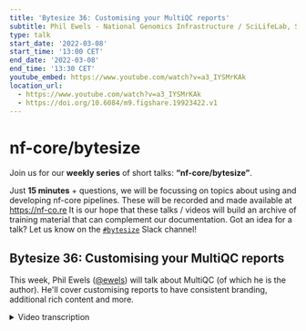```yaml
---
title: 'Bytesize 36: Customising your MultiQC reports'
subtitle: Phil Ewels - National Genomics Infrastructure / SciLifeLab, Sweden
type: talk
start_date: '2022-03-08'
start_time: '13:00 CET'
end_date: '2022-03-08'
end_time: '13:30 CET'
youtube_embed: https://www.youtube.com/watch?v=a3_IYSMrKAk
location_url:
  - https://www.youtube.com/watch?v=a3_IYSMrKAk
  - https://doi.org/10.6084/m9.figshare.19923422.v1
---
```


# nf-core/bytesize

Join us for our **weekly series** of short talks: **“nf-core/bytesize”**.

Just **15 minutes** + questions, we will be focussing on topics about using and developing nf-core pipelines.
These will be recorded and made available at <https://nf-co.re>
It is our hope that these talks / videos will build an archive of training material that can complement our documentation. Got an idea for a talk? Let us know on the [`#bytesize`](https://nfcore.slack.com/channels/bytesize) Slack channel!

## Bytesize 36: Customising your MultiQC reports

This week, Phil Ewels ([@ewels](https://github.com/ewels/)) will talk about MultiQC (of which he is the author).
He'll cover customising reports to have consistent branding, additional rich content and more.

<details markdown="1"><summary>Video transcription</summary>
**Note: The content has been edited for reader-friendliness**

[0:01](https://www.youtube.com/watch?v=a3_IYSMrKAk&t=1)
(host) Hello and welcome everybody to another talk of the bytesize talk series that is offered by the nf-core community. We should mention that it is receiving support from the Chan Zuckerberg Initiative. We're thankful for that. Today Phil Ewels is back and he will tell us more about MultiQC and how to customize MultiQC reports for example, for your own pipeline. Thanks for joining us, Phil, today.

(speaker) Thank you for having me.

[0:33](https://www.youtube.com/watch?v=a3_IYSMrKAk&t=33)
Sorry that I've ended up doing two bytesize talks in two weeks. It's been a bit of a reschedule shuffle. Hopefully you won't be too tired of my voice already. Today's talk is a bit of a break from what I've spoken about previously with bytesize, in that it doesn't really talk about nf-core at all. This talk is purely about MultiQC which is one of my other pet projects which I've been working on for a few years now. But MultiQC is used very heavily within the majority of nf-core pipelines. We figure it's a relevant topic for most nf-core developers certainly, but also people using nf-core pipelines as well. Today I'm gonna start off with a quick introduction just for those people who might be watching who have no idea what MultiQC is. Then I'll talk about a few tips for people developing pipelines and recommendations how to get the most out of MultiQC, and a few recommendations for people who are running nf-core pipelines. Usually, this is most relevant for people working in facilities or large scale routine processing places. But of course it can be used by anyone.

[1:41](https://www.youtube.com/watch?v=a3_IYSMrKAk&t=101)
What is MultiQC? Basically, MultiQC is to help this little guy who's sad wading through the hundreds and hundreds of text files at the end of his or her analysis, all these log files in the terminal, trying to work out whether the analysis worked or not. Also trying to work out if there are any bad samples in his or her project. What it does is it takes all of those text files and it visualizes them within a report. You get a nice shiny graphical thing that is more human readable and you can see at a glance - hopefully - how everything's gone and if there are any samples which might need a closer look. It supports, in a single report, multiple different bioinformatics tools, 115 or something like that we're at at the moment. The vast majority of commonly used bioinformatics tools are represented out of the box. And it also handles multiple samples. If you have five samples in your project or 500 samples in your project, MultiQC will suck up all those different log outputs and summarize all of that into one single report for you. As well as the HTML report that it generates, MultiQC also spits out a bunch of other files which gives you a nice standardized output.

[3:07](https://www.youtube.com/watch?v=a3_IYSMrKAk&t=187)
Bioinformatics tools are famous for lacking standards in file formats. MultiQC does some of that legwork for you and it gives you tab separated files by default, but you can have YAML or JSON as well. All the different 115 bioinformatics tools will produce output, which is in roughly the same flavor. It's useful for downstream processing as well. MultiQC is written with Python, so it's pretty easy to install if you've got Python set up on your system using a Python package index, here: `pip install multiqc`. It's also in Conda, or you can use it with Docker or Singularity, there's a Galaxy wrapper for it. Most places you're already running software, you'll find MultiQC there. There's a Debian installation and all sorts.

[3:55](https://www.youtube.com/watch?v=a3_IYSMrKAk&t=235)
To run MultiQC, you call the MultiQC command, which is the tool name. It needs a minimum of just one argument, which is a file path. In this case, I've given it a dot, which just means the current working directory in the terminal. MultiQC then will recursively look through every file and folder in that path and see what it can find. Anything that's not a log file, or that it doesn't recognize, it will just ignore. It's been designed from the ground up to work with analysis pipelines, where you have all of your results in a folder, and then you just run `multiqc [folder]`, and it will find what's relevant. If you want, it can also take explicit file names and as many different paths as you want, if that's better for your setup. That's it. Once you've run MultiQC, it will tell you it's generated an HTML report, and then it's up to you, the human, to do the difficult bit, which is to look at that report, understand what it's telling you, and continue with your analysis.

[4:50](https://www.youtube.com/watch?v=a3_IYSMrKAk&t=290)
I started MultiQC back in 2016, and it has wildly exceeded my expectations. I was looking this up yesterday. If any of you follow me on Twitter, you might have seen, it just passed 2000 citations now, paper citations for MultiQC paper, which is just utterly mind-blowing. I certainly didn't set out with any expectations of this. It was just an internal tool that we needed at SciLifeLab for our own internal QC. It's very humbling that MultiQC has reached and helped so many people. There you go, 114 different bioinformatics tools supported, more coming in all the time. Those citations, I find quite terrifying, if I'm honest. You can see the graph is going up and up, and it makes me always very scared to push a new release, because I always think there's always people using it. What happens if I've broken something? Or worse, what happens if I find out that something has been broken for the past three years and all these citations are wrong? But anyway, that's for maintainers' nightmare.

[5:57](https://www.youtube.com/watch?v=a3_IYSMrKAk&t=357)
If everyone's slow to respond to you, if you've opened an issue or a pull request at MultiQC, this is my defense. We've had just over a thousand issues created on GitHub now for MultiQC. It's nearly 150 of them are still open that need closing. There's been over 500 pull requests, so people contributing code. People's contributions account for the majority of tools supported now. It's really a collaborative effort, though I'm the gatekeeper and I hold all the keys. It has to get past me to get into MultiQC, but most of the code is not written by me anymore. Again, there's always a long list of pull requests open, because it takes me quite a long time to go through them. That sounds a lot. It is. I worked out how many days it's been since the first commit to the MultiQC repo. It works out at about one issue every couple of days. It's a lot to go through. Please, please be patient. I do my best. Right, that's the introduction.

[6:55](https://www.youtube.com/watch?v=a3_IYSMrKAk&t=415)
You're happy with what MultiQC is. You've written an nf-core pipeline. MultiQC is working, but what tips and tricks can you do to really squeeze the most out of your MultiQC reports? An easy one to start with. All of this, everything I'm gonna describe, is in the documentation by the way. Go to multiqc.info and you'll find all of this and a lot more. I'm mostly just gonna pick out a few things for you to go and look up if it sounds interesting. But anyway, an easy one to start with is optimizing how fast MultiQC is to run. Generally MultiQC runs within a few seconds for most things, but if you are running a lot of modules and if you've got large numbers of samples, it can start to take a few minutes or in extreme situations up to an hour. It can be nice to try and tune that optimization as much as possible. There are a couple of things you can do very easily to do that.

[7:47](https://www.youtube.com/watch?v=a3_IYSMrKAk&t=467)
Firstly, I would recommend running MultiQC yourself with this extra command, `profile-runtime`. That will actually add an extra section to your reports. MultiQC has an introspective look at itself and works out what it's been doing. In the log, it will tell you how long it took to run and how long it spent doing different things. In this example here, you can see the vast majority of the times were spent looking through the different files that was given and trying to find which ones are relevant. Actually then once it had that file list running the modules and generating the report was quite quick. Within a MultiQC report, we get plots like this, which tell you how fast or how slow different search patterns were within MultiQC. MultiQC has a bunch of different ways to find relevant input files. The simplest is by a file name pattern. If a tool always gives the same suffix for its output files, they're dead easy to find. You can just search through the file list and find them that way. But many, if not most tools don't do this. It might just be a standard output log to a terminal or you can call your summary file, whatever you want it to. Then MultiQC has to look within the file contents to find those files. That can be a bit slow. Picard here, you can see, is one of the worst culprits often. It's got lots of different outputs it can find. There's lots of different search patterns and for each one of these it has to look through each one of your files to see if there are any matching strings. Here you can see, what was run, what are the main culprits in terms of slow searching and then you know what to focus on.

[9:28](https://www.youtube.com/watch?v=a3_IYSMrKAk&t=568)
Once you've figured out what's actually taking time, what do you do about it? Firstly, especially within the context of writing a pipeline, it's very easy to tell MultiQC, you're only gonna get output from these different tools. Don't bother looking for a Picard output because I'm not running Picard. That speeds up things quite a bit. Then you can optimize those search patterns I mentioned. Firstly, lots of modules have sub modules. Picard is one tool but it has about 15 different kinds of sub tools. You can disable search patterns for the stuff that you're not running. Also you can use file name patterns. Maybe the tool doesn't have a constant suffix but maybe within the pipeline you do always have a predictable file name. You can tell MultiQC to use that file name to find files instead and overwrite the default file name search pattern and that can speed things up a bit. There's a section of a documentation I've linked to here which talks to all the same stuff. Go and take a look if that sounds interesting. Okay, that's the boring stuff. That's just like optimization.

[10:37](https://www.youtube.com/watch?v=a3_IYSMrKAk&t=637)
I had a quick look through a couple of nf-core pipelines to see what was frequently set within a MultiQC configs. I've split up a few common things which makes sense. In the next slide, I've got some stuff which I haven't seen so much of, which might be nice. Let's start off with the common stuff. One of the most frequent things that people want to do is change the default order of the different sections within a report. That's quite easy to do. You have a config file in the YAML and you define this key top modules and you say, these are the modules I'm most interested in, in this order and MultiQC will run those modules in the order you specify. It will still run everything else after that. If you just want FastQC at the top, you just do `top_modules FastQC` and that will float to the top. If you want some more nitty gritty detail, you can specify the module order config which has a whole bunch of different sub keys. This, again, you can use to order the modules. You can also use it to run a single module multiple times with a sub file name filter. This is most commonly used for, for example, FastQC. If you're running FastQC twice, before and after trimming, you can tell MultiQC to run the same module twice but on a different subsets of files. Again, you can also overwrite things like the title of the module and a bunch of other things in here.

[12:04](https://www.youtube.com/watch?v=a3_IYSMrKAk&t=724)
One of the most difficult things that MultiQC has to do is work out the name of each sample. There's no idealized situation where we just magically know what your sample identifiers are. We have to do our best guess. Usually that's by looking at either the file name of the log or trying to find the input file name and basing it on that. But of course, if you have .fastq or .bam or whatever, you have all these different extensions then they look like different identifiers. MultiQC tries to get rid of those standardized extensions so that you end up with that core identifier and then everything lines up nicely across the different modules, especially in that top table called general statistics. But it's generalized so we have to do our best and sometimes different pipelines have different extensions which are added on. If you see that happening, especially in general stats that rows aren't lining up or you see duplicate samples, which should be just one, you can tell MultiQC what your custom extensions are in this config and clean them up. You get really nice clean, short sample identifiers with no additional cruft.

[13:15](https://www.youtube.com/watch?v=a3_IYSMrKAk&t=795)
Some people get really annoyed. MultiQC has to deal with massive numbers of samples - everything say from one or two samples up to thousands - and tables get really unhelpful when they're super, super long. You can no longer summarize and take an overview view, which is the whole point of MultiQC. By default MultiQC, when a table gets to – I think 500 rows is the default, something like that – it will, instead of doing a table, generate what's called this beeswarm plot which is like a dot plot. If you find that really annoying, you can push up that threshold at which that switch happens to effectively disable beeswarm plots. A few people have done that within nf-core pipelines.

[13:56](https://www.youtube.com/watch?v=a3_IYSMrKAk&t=836)
Here's some stuff I didn't find, which I thought might be nice to have. Take note developers, even if you think you already know everything there is to know about MultiQC. One of the things MultiQC does by default at the top of every report, it says when you run it and it shows the input files that you gave it. The directory where you told it to search for files. Now for Nextflow, because analysis always runs within temporary work directories, usually the place it runs is not really very interesting at all. It's just gonna be work and then some long hash identifiers. It might be nice just to turn that off and you can just set `show_analysis_paths` to false and MultiQC will not print that at the top of the reports. By default in the templates, for nf-core template, we have a report comments at the top saying this report was generated by this pipeline, but you can also go further than that. You can add comments to specific modules within your reports and you can add as much or as little detail as you like here. This is a great way of documenting the results of your custom pipeline. We have the documentation on nf-core website, sure. You can embed stuff within the report here so that when people are reading through, you can say in this pipeline, we're running this tool in this way and this is what you should look for. More documentation is always better. Let's see some section comments in there and that'd be great.

[15:23](https://www.youtube.com/watch?v=a3_IYSMrKAk&t=923)
We don't really ever seem to customize the report logo. I was thinking that would be something easy to do. Stick in the nf-core pipeline logo up at the top of the report if we wanted to. Customizing plots themselves. MultiQC is going to be very extensible and very customizable and that extends to every single plot. If you know the identifier for the plot that you're interested in, you can tell MultiQC, actually, I want this to be the title. Actually, I want the axes to be this axis labels. You can customize pretty much every aspect of the plots, even when they're coming from a built-in module. You might be able to tweak certain things here and there to make them more understandable, better suited to your outputs. On a similar line, you can also customize the tables. Maybe you have percent duplicates reported twice in two different tools, anywhere you want it once or something is not useful because of this or that, you can tell MultiQC to ignore or hide certain columns within your tables, which might be good.

[16:28](https://www.youtube.com/watch?v=a3_IYSMrKAk&t=988)
Something else which is used quite a lot within nf-core and actually has been a wildly successful feature of MultiQC, is the ability to inject custom report sections without needing to write a module. Without needing to write any Python code. This is called custom content and would typically be something like output from pipeline scripts. Maybe you've written a custom R script or Python script within your workflow. It's not a general tool outside of the pipeline. If it was, it'd be better to write that as a MultiQC module so that everyone can benefit from it. But it's just like a really specific niche thing. Then you can generate and you have control of the output. Then you can insert that into the MultiQC report using custom content. It can be a config file, it can be JSON, it can be custom HTML, it could be images if you want. Now I generally dislike having images in MultiQC reports because they really bloat the HTML file size. If you do images, please make sure you don't have one per sample because quickly that will just crash the browser that tries to open the reports. All you have to do is append to your file name `_mqc.json` or YAML or whatever the file format is. As long as your file content looks roughly right, MultiQC will try and figure out what to do with it. You can also configure lots of stuff. Again, you can tweak and make all the plot axes and titles exactly as you want. Different ways to do that with different file formats, check the documentation and especially check this repo which has the test data which MultiQC uses. Custom content is difficult to document because you can do anything. You can't document everything. But what I do have in this repository is lots of different examples that I've made over the time. You can dig around and find different ways of doing things and modeling your custom content on that.

[18:26](https://www.youtube.com/watch?v=a3_IYSMrKAk&t=1106)
That was all for people developing pipelines. What about if you're running an nf-core pipeline? What can you do to tweak your own personal MultiQC reports separate from the rest of the nf-core pipeline community? Basically all the nf-core pipelines, because it comes in a template, has a parameter for the pipeline called `--multiqc_config`. Using that, you can give a custom YAML file. It's important to say that this is additional to the config which ships with the pipeline. The pipeline might be doing its own configuration stuff and then you can add your own config on top of that and they work together. You can do stuff like conditional formatting, for example, that is something we use at the NGI. In your house, if you're running the same pipeline for the same data type, you might say samples fail if they have under 80% alignment. I want to flag those so that they stand out nicely with red here and maybe warn stuff which is between 80 and 90% alignment. Dead easy to do, for any table in the MultiQC report you can have these conditional formatting rules and you just get the identifier for that column and set up the different rules.

[19:39](https://www.youtube.com/watch?v=a3_IYSMrKAk&t=1199)
You can add project level information. If you are generating MultiQC reports from LIMS for example, well, or you have your own custom analysis you might want to say, okay, this project was called this and you might want to add some comments about what exactly it was that you did or even put in different custom sample names which are different to the identifiers that MultiQC finds. I'll show an example of this in a second. You can also style the report. You can put in a custom logo, as I mentioned earlier. You want to have your Institute logo in the corner of MultiQC report? No problem. You can actually now, as of last year's release, just have a custom CSS file. If you know a little bit of web development you can style stuff completely differently and have different background colors and just hack on the default template for MultiQC quite easily with a little bit of additional CSS. If you want to take it a step further you can actually develop your own entire template and supply that to MultiQC. Different ginger template and really change what goes into the report and how it's rendered.

[20:51](https://www.youtube.com/watch?v=a3_IYSMrKAk&t=1251)
Quick example of some customization. This is an example report which you can actually see on the MultiQC website. If you go to the top menu on the examples it's the NGI one. This is taken from the reports we generate at SciLifeLab at the NGI where I work. These are some of the things that we've done in our config to add additional information into the report, which is useful for our users. This happens again on top of the nf-core pipelines. The most obvious one is we add a title. In this case, we have a project identifiers and a nice title and that's done with a config attribute title. We have a subtitle under there with a little bit more information. In our case, I've removed identifying information here but this would normally be, we have a project title where the PI has said what the project is about. Here we have report comments, which is similar but just longer format, slightly different styling. This comes from the pre-nf-core because this example is pretty old. The nextflow pipeline has added this but you could customize this to be whatever you want with reports comments. We've put in a logo and also with that the logo as a URL and a title. If you hover over it, it says the title and if you click it, it will take you to the custom URL which in this case is the homepage. We've got this little panel here of custom information which is called `reports_header_info` and this can be any key value pairs you want. This ties in really well with a LIMS, if you have custom and report level information that you wanna show just to summarize information.

[22:33](https://www.youtube.com/watch?v=a3_IYSMrKAk&t=1353)
You might also notice there's a couple of extra buttons up at the top here. That has been done with something called `--sample_names`, where you give MultiQC tab separated file with all your expected sample identifiers and then alternative sample names. The column head is then four buttons at the top. If I click, in this case "user supplied names", that's something custom I've labeled it, then you see all the sample names down there switch. We by default have NGI identifiers which is what's useful for us. But then our end users might not really know what that is. They can click that button and see all the sample names that they supplied to us really quickly, really easily. All that does is just pre-populate the MultiQC toolbox really quickly with lots of different sample matches. Dead easy to do and can be very, very helpful. Of course, this is an example of going to town with customizing your report output, just to give you a flavor for what's possible if you really, really go for it. This is a little Easter egg in MultiQC. See if you can take that out --template. Okay, I won't be too much longer. I'm running over a bit, sorry.

[23:49](https://www.youtube.com/watch?v=a3_IYSMrKAk&t=1429)
Looking to the future, a couple of things to look forward to with MultiQC. Those of you have heard me talk before might recognize some of these slides here. Most of this stuff has been planned for MultiQC since about 2018 or 19, which by coincidence is around the time that another one of my projects started taking off around that one is called nf-core and sucked up some of my time. Anyway, this is stuff which is being actively worked on and will happen. It's stuff I'm excited about. To kick us off is refactoring the code base, so that it works more as a Python library rather than purely a command line tool. Now if you want to, if you're using Jupyter notebooks or custom Python scripts, you can import MultiQC and you can run it like this, in a programmatic way on a folder and it will generate the reports. What you can't do yet is generate a MultiQC reports object, and then pull out specific stats and specific plots on demand and that use all that internal functionality that's there. At the moment, that's a bit tricky, but I'm hoping to get there soon. It'll be a really useful interactive or script-based analysis tool as well as a command line tool.

[25:09](https://www.youtube.com/watch?v=a3_IYSMrKAk&t=1509)
The other big one is MegaQC, which is my poor forgotten child that has been a bit abandoned, but despite my best efforts to ignore it, it is being picked up by others in the community and is being actively developed by a small but slowly growing core of end users across the world. Michael Minton in the States is probably one of the key contributors and also core to the Northern and Norway. Anyway, MegaQC, what does it do? When you run MultiQC, you get one reports objects and that's frozen in time. You've got the samples you run it on in your project and that's it. But many people are running in a facility doing clinical work or whatever, you're running MultiQC the whole time, hundreds of times a day and you're generating this longitudinal data and you wanna track things across projects. You can't do that in MultiQC alone, but this is a companion tool, MegaQC, which is like a regular running web server tool. MultiQC, when you run it, it can spit out the results to this tool as a JSON file over an API. All that is then stored in a database for you to interactively query view and plots. This is quite an old demo I did for a talk a while ago, but this shows pulling plots, which I've set up in a MegaQC and saved as favorites. It has an interactive tool for generating dashboards. This is really cool. Like you wanna have a TV up in your lab or something showing statuses so you can keep a track on whether the trend lines are working properly or whatever. You can really quickly drag and drop a quick dashboard together with your favorite plots and whip it up. That saves and then you have like a static HTML webpage, which you can then load and play around with. You can see the different types of plots here. We've got single values plotted against one of the bar graphs, distributions, all sorts. You can really get the most out of all the MultiQC data, which is being found in your samples and visualizes it and interrogates it. That is sort of ready to go now, but it's still being actively worked on in a big way.

[27:23](https://www.youtube.com/watch?v=a3_IYSMrKAk&t=1643)
Right, with that, I'll wrap up. I'm happy to take any questions. Check out the MultiQC website. Like I say, all of this was documented. Have a read through there, see if you can find anything new. All the code base is open on GitHub and there's a gitter chat for MultiQC, which is a good way to get my attention to the quick questions. I'm happy to respond there. Thanks very much for listening.

(host) Thanks a lot, Phil, for this introduction to MultiQC and showing also advanced tools and characteristics of MultiQC. I'm sure we all learned something today.

[28:01](https://www.youtube.com/watch?v=a3_IYSMrKAk&t=1681)
(question) We do have one question in the chat. They were wondering about this example that you showed on quickly changing sample names. What configs or files would we need to generate to actually change the sample names?

(answer) Right, so you can do it a couple of ways. This is off the top of my head. I think you can do it in MultiQC config, but the way that I would recommend doing it is with this option, this flag `--sample_names` when you run MultiQC. It's a tab separated file, where the first column should be over identifiers, which MultiQC itself is finding. In this case, you know, we run with the LIMS, we know when you run MultiQC, these are the samples we expect in this project. We know those identifiers. In the next column along, you have the equivalent names on the same row and each column will get its own button along the top, which we'll then be able to switch through. Thinking about it now, this might be slightly difficult to do within nf-core pipelines, because this is an additional file and flag to provide to the MultiQC module. You might need to look into doing that within the YAML file, within the config file, which you can give to MultiQC. I'm pretty sure you can do it, but I would have to check to be certain. If you can't, then maybe let us know and we can look at either putting that into the nf-core module, or I can look into whether it's possible to do with a MultiQC config file.

(host) Thanks a lot.

[29:41](https://www.youtube.com/watch?v=a3_IYSMrKAk&t=1781)
(question) We have also another question by Moritz. Any recommendations for large Nextflow pipelines and MultiQC? Usually we use the collect to mix everything and pass it to MultiQC. But however, this can sometimes crash with many samples.

(answer) Yes. The way that Nextflow works has always been a bit ugly for MultiQC, because Nextflow is very explicit about your files and you need to stage them as inputs and everything. Whereas MultiQC works really nicely when you're running it interactively and you just have a folder and you run MultiQC, but with Nextflow, you need to be really explicit about staging those inputs. The short answer is no, I don't have anything better than that, I'm afraid, because you need to stage them. I've talked to Paolo about this various times over the years. We've discussed ways to make it easier, but not really ever come up with anything better. MultiQC itself, if you want to give explicit file names and there's very many of them, people have run into problems with dc biome and with Galaxy and stuff with this, where the command line gets so ridiculously long that it crashes bash or whatever environment it's running. In that case, you can put all the file names into a single text file and then do `--file_names textfile`, and it will go through all of those. But that still doesn't really help with Nextflow because you need to still stage those files as inputs. You have to declare them as inputs. Yeah. Sorry, that's the best I've got.

(question cont.) Right, so in that case, it's not possible to just parse the whole folder?

(answer cont.) You probably can do that, yes. I'm mostly thinking about... that's a good point. I'm mostly thinking about lots of different processes because you need to stage each one of those process outputs in. But you're right, if you have lots of different files, then you can certainly just stick them in a directory and parse that one directory, as long as it gets staged as an input. MultiQC command is dead easy, just do `multiqc .` because you're working within that isolated work directory. That should work fine.

(host) We should explore this for nf-core pipelines then.

[31:57](https://www.youtube.com/watch?v=a3_IYSMrKAk&t=1917)
(host) Okay, if you have any other questions, you can also go ahead and unmute yourselves. I've just given rights for that. In the chat so far, we don't have any other questions.

(speaker) I'll pop these slides up on... sorry...

(question) How long did it take you to make the 90s mode of MultiQC?

(answer) I did that back in the early days when I had lots of free time still. Actually less time than you would expect because the default template is rendered with Bootstrap, a CSS framework. Someone else had already made a Bootstrap theme using all the right class names and everything called geocities, if you're old enough to know what geocities is. I hijacked that and then just added on a bit of extra flair on top. It actually wasn't too bad and it's nice. I do like sticking easter eggs into software tools. Bit of MC Hammer never goes in this.

(question cont.) Okay.

[33:04](https://www.youtube.com/watch?v=a3_IYSMrKAk&t=1984)
(speaker) What I was gonna say is I'll put slides up as a PDF onto the Slack channel, on the bytesize Slack channel.

(host) Yeah, perfect. Seems like there's no other questions.

(speaker) Thanks again. As you mentioned, the slides will be uploaded and the talk available also. We can continue any further questions on Slack. Thanks a lot, everybody.

(host) Thank you very much.

</details>
